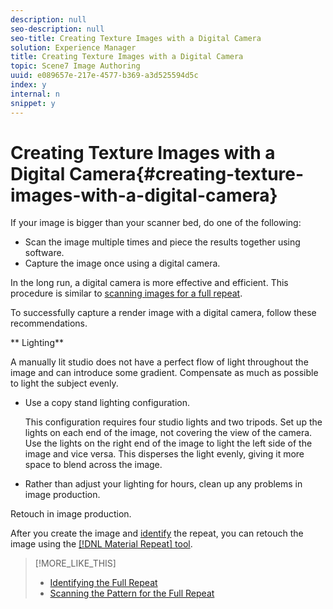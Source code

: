 ```yaml
---
description: null
seo-description: null
seo-title: Creating Texture Images with a Digital Camera
solution: Experience Manager
title: Creating Texture Images with a Digital Camera
topic: Scene7 Image Authoring
uuid: e089657e-217e-4577-b369-a3d525594d5c
index: y
internal: n
snippet: y
---
```


# Creating Texture Images with a Digital Camera{#creating-texture-images-with-a-digital-camera}

If your image is bigger than your scanner bed, do one of the following:

* Scan the image multiple times and piece the results together using software. 
* Capture the image once using a digital camera.

In the long run, a digital camera is more effective and efficient. This procedure is similar to [scanning images for a full repeat](../c-mrt-texture-image/c-mrt-pattern-full-repeat.md#concept-f7a4e82c3378466cba9d2760047ab3a8).

To successfully capture a render image with a digital camera, follow these recommendations.

** Lighting**

A manually lit studio does not have a perfect flow of light throughout the image and can introduce some gradient. Compensate as much as possible to light the subject evenly.

* Use a copy stand lighting configuration.

  This configuration requires four studio lights and two tripods. Set up the lights on each end of the image, not covering the view of the camera. Use the lights on the right end of the image to light the left side of the image and vice versa. This disperses the light evenly, giving it more space to blend across the image. 

* Rather than adjust your lighting for hours, clean up any problems in image production.

Retouch in image production.

After you create the image and [identify](../c-mrt-texture-image/c-mrt-full-repeat.md#concept-bb0ff94732be439db3af682ca876a1f8) the repeat, you can retouch the image using the [ [!DNL Material Repeat] tool](../c-mrt-using-mrt/c-mrt-about-mrt.md#concept-0ab31373d62047b89a37ab197964bcc6). 

>[!MORE_LIKE_THIS]
>
>* [Identifying the Full Repeat](../c-mrt-texture-image/c-mrt-full-repeat.md#concept-bb0ff94732be439db3af682ca876a1f8)
>* [Scanning the Pattern for the Full Repeat](../c-mrt-texture-image/c-mrt-pattern-full-repeat.md#concept-f7a4e82c3378466cba9d2760047ab3a8)
